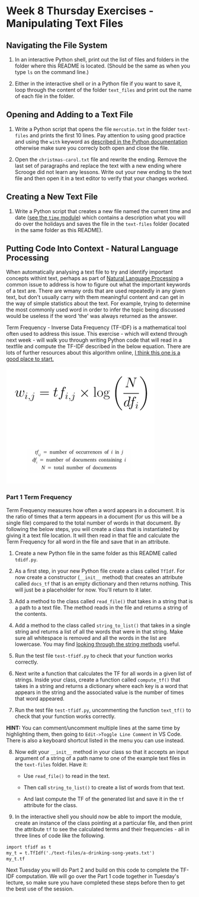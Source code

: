 # Week 8 Thursday Exercises - Manipulating Text Files

## Navigating the File System

1. In an interactive Python shell, print out the list of files and folders in the folder where this README is located. (Should be the same as when you type `ls` on the command line.)

2. Either in the interactive shell or in a Python file if you want to save it, loop through the content of the folder `text_files` and print out the name of each file in the folder.

## Opening and Adding to a Text File

1. Write a Python script that opens the file `mercutio.txt` in the folder `text-files` and prints the first 10 lines. Pay attention to using good practice and using the `with` keyword as [described in the Python documentation](https://docs.python.org/3/tutorial/inputoutput.html#reading-and-writing-files_) otherwise make sure you correcly both open and close the file.

2. Open the `christmas-carol.txt` file and rewrite the ending. Remove the last set of paragraphs and replace the text with a new ending where Scrooge did not learn any lessons. Write out your new ending to the text file and then open it in a text editor to verify that your changes worked.


## Creating a New Text File

1. Write a Python script that creates a new file named the current time and date ([see the `time` module](https://docs.python.org/3/library/time.html)) which contains a description what you will do over the holidays and saves the file in the `text-files` folder (located in the same folder as this README).

## Putting Code Into Context - Natural Language Processing

When automatically analysing a text file to try and identify important concepts withint text, perhaps as part of [Natural Language Processing](https://becominghuman.ai/a-simple-introduction-to-natural-language-processing-ea66a1747b32) a common issue to address is how to figure out what the important keywords of a text are. There are wmany ords that are used repeatedly in any given text, but don't usually carry with them meaningful content and can get in the way of simple statistics about the text. For example, trying to determine the most commonly used word in order to infer the topic being discussed would be useless if the word 'the' was always returned as the answer.

Term Frequency - Inverse Data Frequency (TF-IDF) is a mathematical tool often used to address this issue. This exercise - which will extend through next week - will walk you through writing Python code that will read in a textfile and compute the TF-IDF described in the below equation. There are lots of further resources about this algorithm online, [I think this one is a good place to start.](http://www.tfidf.com/)

![TF-IDF equation](./img/tf-idf.png)


### Part 1 Term Frequency

Term Frequency measures how often a word appears in a document. It is the ratio of times that a term appears in a document (for us this will be a single file) compared to the total number of words in that document. By following the below steps, you will create a class that is instantiated by giving it a text file location. It will then read in that file and calculate the Term Frequency for all word in the file and save that in an attribute.

1. Create a new Python file in the same folder as this README called `tdidf.py`.

2. As a first step, in your new Python file create a class called `TfIdf`. For now create a constructor (`__init__` method) that creates an attribute called `docs_tf` that is an empty dictionary and then returns nothing. This will just be a placeholder for now. You'll return to it later.

3. Add a method to the class called `read_file()` that takes in a string that is a path to a text file. The method reads in the file and returns a string of the contents.

4. Add a method to the class called `string_to_list()` that takes in a single string and returns a list of all the words that were in that string. Make sure all whitespace is removed and all the words in the list are lowercase. You may find [looking through the string methods](https://docs.python.org/3.8/library/string.html) useful.

5. Run the test file `test-tfidf.py` to check that your function works correctly.

6. Next write a function that calculates the TF for all words in a given list of strings. Inside your class, create a function called `compute_tf()` that takes in a string and returns a dictionary where each key is a word that appears in the string and the associated value is the number of times that word appeared.

7. Run the test file `test-tfidf.py`, uncommenting the function `text_tf()` to check that your function works correctly.

__HINT:__ You can comment/uncomment multiple lines at the same time by highlighting them, then going to `Edit->Toggle Line Comment` in VS Code. There is also a keyboard shortcut listed in the menu you can use instead.

8. Now edit your `__init__` method in your class so that it accepts an input argument of a string of a path name to one of the example text files in the `text-files` folder. Have it:

    * Use `read_file()` to read in the text.

    * Then call `string_to_list()` to create a list of words from that text.

    * And last compute the TF of the generated list and save it in the `tf` attribute for the class.

9. In the interactive shell you should now be able to import the module, create an instance of the class pointing at a particular file, and then print the attribute `tf` to see the calculated terms and their frequencies - all in three lines of code like the following.

```
import tfidf as t
my_t = t.TfIdf('./text-files/a-drinking-song-yeats.txt')
my_t.tf
```


Next Tuesday you will do Part 2 and build on this code to complete the TF-IDF computation. We will go over the Part 1 code together in Tuesday's lecture, so make sure you have completed these steps before then to get the best use of the session.

